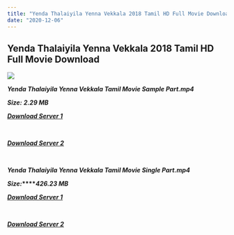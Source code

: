 ```yaml
---
title: "Yenda Thalaiyila Yenna Vekkala 2018 Tamil HD Full Movie Download Yenda Thalaiyila Yenna Vekkala Tamil HD Movie Download"
date: "2020-12-06"
---
```


## Yenda Thalaiyila Yenna Vekkala 2018 Tamil HD Full Movie Download 

![](https://images.moviebuff.com/8b6d5488-be61-4a12-b369-0ed3f24d9d8d?w=1000)

**_Yenda Thalaiyila Yenna Vekkala Tamil Movie Sample Part.mp4_**

**_Size:_** **_2.29 MB_**

**_[Download Server 1](http://n.wetransfer.vip/files/Tamil{525e4ed8fa01f01a9103e1e2d0de788082fff3ddd3718eaf08f87fc8fd9b0ee6}20Movies/Tamil{525e4ed8fa01f01a9103e1e2d0de788082fff3ddd3718eaf08f87fc8fd9b0ee6}202018{525e4ed8fa01f01a9103e1e2d0de788082fff3ddd3718eaf08f87fc8fd9b0ee6}20Movies/Yenda{525e4ed8fa01f01a9103e1e2d0de788082fff3ddd3718eaf08f87fc8fd9b0ee6}20Thalaiyila{525e4ed8fa01f01a9103e1e2d0de788082fff3ddd3718eaf08f87fc8fd9b0ee6}20Yenna{525e4ed8fa01f01a9103e1e2d0de788082fff3ddd3718eaf08f87fc8fd9b0ee6}20Vekkala{525e4ed8fa01f01a9103e1e2d0de788082fff3ddd3718eaf08f87fc8fd9b0ee6}20(2018)/Yenda{525e4ed8fa01f01a9103e1e2d0de788082fff3ddd3718eaf08f87fc8fd9b0ee6}20Thalaiyila{525e4ed8fa01f01a9103e1e2d0de788082fff3ddd3718eaf08f87fc8fd9b0ee6}20Yenna{525e4ed8fa01f01a9103e1e2d0de788082fff3ddd3718eaf08f87fc8fd9b0ee6}20Vekkala{525e4ed8fa01f01a9103e1e2d0de788082fff3ddd3718eaf08f87fc8fd9b0ee6}20(2018){525e4ed8fa01f01a9103e1e2d0de788082fff3ddd3718eaf08f87fc8fd9b0ee6}20HDRip/Yenda{525e4ed8fa01f01a9103e1e2d0de788082fff3ddd3718eaf08f87fc8fd9b0ee6}20Thalaiyila{525e4ed8fa01f01a9103e1e2d0de788082fff3ddd3718eaf08f87fc8fd9b0ee6}20Yenna{525e4ed8fa01f01a9103e1e2d0de788082fff3ddd3718eaf08f87fc8fd9b0ee6}20Vekkala{525e4ed8fa01f01a9103e1e2d0de788082fff3ddd3718eaf08f87fc8fd9b0ee6}20(2018){525e4ed8fa01f01a9103e1e2d0de788082fff3ddd3718eaf08f87fc8fd9b0ee6}20Sample{525e4ed8fa01f01a9103e1e2d0de788082fff3ddd3718eaf08f87fc8fd9b0ee6}20(640x360).mp4)_**

**_[  
](http://n.wetransfer.vip/files/Tamil{525e4ed8fa01f01a9103e1e2d0de788082fff3ddd3718eaf08f87fc8fd9b0ee6}20Movies/Tamil{525e4ed8fa01f01a9103e1e2d0de788082fff3ddd3718eaf08f87fc8fd9b0ee6}202018{525e4ed8fa01f01a9103e1e2d0de788082fff3ddd3718eaf08f87fc8fd9b0ee6}20Movies/Yenda{525e4ed8fa01f01a9103e1e2d0de788082fff3ddd3718eaf08f87fc8fd9b0ee6}20Thalaiyila{525e4ed8fa01f01a9103e1e2d0de788082fff3ddd3718eaf08f87fc8fd9b0ee6}20Yenna{525e4ed8fa01f01a9103e1e2d0de788082fff3ddd3718eaf08f87fc8fd9b0ee6}20Vekkala{525e4ed8fa01f01a9103e1e2d0de788082fff3ddd3718eaf08f87fc8fd9b0ee6}20(2018)/Yenda{525e4ed8fa01f01a9103e1e2d0de788082fff3ddd3718eaf08f87fc8fd9b0ee6}20Thalaiyila{525e4ed8fa01f01a9103e1e2d0de788082fff3ddd3718eaf08f87fc8fd9b0ee6}20Yenna{525e4ed8fa01f01a9103e1e2d0de788082fff3ddd3718eaf08f87fc8fd9b0ee6}20Vekkala{525e4ed8fa01f01a9103e1e2d0de788082fff3ddd3718eaf08f87fc8fd9b0ee6}20(2018){525e4ed8fa01f01a9103e1e2d0de788082fff3ddd3718eaf08f87fc8fd9b0ee6}20HDRip/Yenda{525e4ed8fa01f01a9103e1e2d0de788082fff3ddd3718eaf08f87fc8fd9b0ee6}20Thalaiyila{525e4ed8fa01f01a9103e1e2d0de788082fff3ddd3718eaf08f87fc8fd9b0ee6}20Yenna{525e4ed8fa01f01a9103e1e2d0de788082fff3ddd3718eaf08f87fc8fd9b0ee6}20Vekkala{525e4ed8fa01f01a9103e1e2d0de788082fff3ddd3718eaf08f87fc8fd9b0ee6}20(2018){525e4ed8fa01f01a9103e1e2d0de788082fff3ddd3718eaf08f87fc8fd9b0ee6}20Sample{525e4ed8fa01f01a9103e1e2d0de788082fff3ddd3718eaf08f87fc8fd9b0ee6}20(640x360).mp4)_**

**_[Download Server 2](http://n.wetransfer.vip/files/Tamil{525e4ed8fa01f01a9103e1e2d0de788082fff3ddd3718eaf08f87fc8fd9b0ee6}20Movies/Tamil{525e4ed8fa01f01a9103e1e2d0de788082fff3ddd3718eaf08f87fc8fd9b0ee6}202018{525e4ed8fa01f01a9103e1e2d0de788082fff3ddd3718eaf08f87fc8fd9b0ee6}20Movies/Yenda{525e4ed8fa01f01a9103e1e2d0de788082fff3ddd3718eaf08f87fc8fd9b0ee6}20Thalaiyila{525e4ed8fa01f01a9103e1e2d0de788082fff3ddd3718eaf08f87fc8fd9b0ee6}20Yenna{525e4ed8fa01f01a9103e1e2d0de788082fff3ddd3718eaf08f87fc8fd9b0ee6}20Vekkala{525e4ed8fa01f01a9103e1e2d0de788082fff3ddd3718eaf08f87fc8fd9b0ee6}20(2018)/Yenda{525e4ed8fa01f01a9103e1e2d0de788082fff3ddd3718eaf08f87fc8fd9b0ee6}20Thalaiyila{525e4ed8fa01f01a9103e1e2d0de788082fff3ddd3718eaf08f87fc8fd9b0ee6}20Yenna{525e4ed8fa01f01a9103e1e2d0de788082fff3ddd3718eaf08f87fc8fd9b0ee6}20Vekkala{525e4ed8fa01f01a9103e1e2d0de788082fff3ddd3718eaf08f87fc8fd9b0ee6}20(2018){525e4ed8fa01f01a9103e1e2d0de788082fff3ddd3718eaf08f87fc8fd9b0ee6}20HDRip/Yenda{525e4ed8fa01f01a9103e1e2d0de788082fff3ddd3718eaf08f87fc8fd9b0ee6}20Thalaiyila{525e4ed8fa01f01a9103e1e2d0de788082fff3ddd3718eaf08f87fc8fd9b0ee6}20Yenna{525e4ed8fa01f01a9103e1e2d0de788082fff3ddd3718eaf08f87fc8fd9b0ee6}20Vekkala{525e4ed8fa01f01a9103e1e2d0de788082fff3ddd3718eaf08f87fc8fd9b0ee6}20(2018){525e4ed8fa01f01a9103e1e2d0de788082fff3ddd3718eaf08f87fc8fd9b0ee6}20Sample{525e4ed8fa01f01a9103e1e2d0de788082fff3ddd3718eaf08f87fc8fd9b0ee6}20(640x360).mp4)_**

**_[  
](http://n.wetransfer.vip/files/Tamil{525e4ed8fa01f01a9103e1e2d0de788082fff3ddd3718eaf08f87fc8fd9b0ee6}20Movies/Tamil{525e4ed8fa01f01a9103e1e2d0de788082fff3ddd3718eaf08f87fc8fd9b0ee6}202018{525e4ed8fa01f01a9103e1e2d0de788082fff3ddd3718eaf08f87fc8fd9b0ee6}20Movies/Yenda{525e4ed8fa01f01a9103e1e2d0de788082fff3ddd3718eaf08f87fc8fd9b0ee6}20Thalaiyila{525e4ed8fa01f01a9103e1e2d0de788082fff3ddd3718eaf08f87fc8fd9b0ee6}20Yenna{525e4ed8fa01f01a9103e1e2d0de788082fff3ddd3718eaf08f87fc8fd9b0ee6}20Vekkala{525e4ed8fa01f01a9103e1e2d0de788082fff3ddd3718eaf08f87fc8fd9b0ee6}20(2018)/Yenda{525e4ed8fa01f01a9103e1e2d0de788082fff3ddd3718eaf08f87fc8fd9b0ee6}20Thalaiyila{525e4ed8fa01f01a9103e1e2d0de788082fff3ddd3718eaf08f87fc8fd9b0ee6}20Yenna{525e4ed8fa01f01a9103e1e2d0de788082fff3ddd3718eaf08f87fc8fd9b0ee6}20Vekkala{525e4ed8fa01f01a9103e1e2d0de788082fff3ddd3718eaf08f87fc8fd9b0ee6}20(2018){525e4ed8fa01f01a9103e1e2d0de788082fff3ddd3718eaf08f87fc8fd9b0ee6}20HDRip/Yenda{525e4ed8fa01f01a9103e1e2d0de788082fff3ddd3718eaf08f87fc8fd9b0ee6}20Thalaiyila{525e4ed8fa01f01a9103e1e2d0de788082fff3ddd3718eaf08f87fc8fd9b0ee6}20Yenna{525e4ed8fa01f01a9103e1e2d0de788082fff3ddd3718eaf08f87fc8fd9b0ee6}20Vekkala{525e4ed8fa01f01a9103e1e2d0de788082fff3ddd3718eaf08f87fc8fd9b0ee6}20(2018){525e4ed8fa01f01a9103e1e2d0de788082fff3ddd3718eaf08f87fc8fd9b0ee6}20Sample{525e4ed8fa01f01a9103e1e2d0de788082fff3ddd3718eaf08f87fc8fd9b0ee6}20(640x360).mp4)_**

**_Yenda Thalaiyila Yenna Vekkala Tamil Movie Single Part.mp4_**

**_Size:_****_426.23 MB_**

**_[Download Server 1](http://n.wetransfer.vip/files/Tamil{525e4ed8fa01f01a9103e1e2d0de788082fff3ddd3718eaf08f87fc8fd9b0ee6}20Movies/Tamil{525e4ed8fa01f01a9103e1e2d0de788082fff3ddd3718eaf08f87fc8fd9b0ee6}202018{525e4ed8fa01f01a9103e1e2d0de788082fff3ddd3718eaf08f87fc8fd9b0ee6}20Movies/Yenda{525e4ed8fa01f01a9103e1e2d0de788082fff3ddd3718eaf08f87fc8fd9b0ee6}20Thalaiyila{525e4ed8fa01f01a9103e1e2d0de788082fff3ddd3718eaf08f87fc8fd9b0ee6}20Yenna{525e4ed8fa01f01a9103e1e2d0de788082fff3ddd3718eaf08f87fc8fd9b0ee6}20Vekkala{525e4ed8fa01f01a9103e1e2d0de788082fff3ddd3718eaf08f87fc8fd9b0ee6}20(2018)/Yenda{525e4ed8fa01f01a9103e1e2d0de788082fff3ddd3718eaf08f87fc8fd9b0ee6}20Thalaiyila{525e4ed8fa01f01a9103e1e2d0de788082fff3ddd3718eaf08f87fc8fd9b0ee6}20Yenna{525e4ed8fa01f01a9103e1e2d0de788082fff3ddd3718eaf08f87fc8fd9b0ee6}20Vekkala{525e4ed8fa01f01a9103e1e2d0de788082fff3ddd3718eaf08f87fc8fd9b0ee6}20(2018){525e4ed8fa01f01a9103e1e2d0de788082fff3ddd3718eaf08f87fc8fd9b0ee6}20HDRip/Yenda{525e4ed8fa01f01a9103e1e2d0de788082fff3ddd3718eaf08f87fc8fd9b0ee6}20Thalaiyila{525e4ed8fa01f01a9103e1e2d0de788082fff3ddd3718eaf08f87fc8fd9b0ee6}20Yenna{525e4ed8fa01f01a9103e1e2d0de788082fff3ddd3718eaf08f87fc8fd9b0ee6}20Vekkala{525e4ed8fa01f01a9103e1e2d0de788082fff3ddd3718eaf08f87fc8fd9b0ee6}20(2018){525e4ed8fa01f01a9103e1e2d0de788082fff3ddd3718eaf08f87fc8fd9b0ee6}20Single{525e4ed8fa01f01a9103e1e2d0de788082fff3ddd3718eaf08f87fc8fd9b0ee6}20Part{525e4ed8fa01f01a9103e1e2d0de788082fff3ddd3718eaf08f87fc8fd9b0ee6}20(640x360).mp4)_**

**_[  
](http://n.wetransfer.vip/files/Tamil{525e4ed8fa01f01a9103e1e2d0de788082fff3ddd3718eaf08f87fc8fd9b0ee6}20Movies/Tamil{525e4ed8fa01f01a9103e1e2d0de788082fff3ddd3718eaf08f87fc8fd9b0ee6}202018{525e4ed8fa01f01a9103e1e2d0de788082fff3ddd3718eaf08f87fc8fd9b0ee6}20Movies/Yenda{525e4ed8fa01f01a9103e1e2d0de788082fff3ddd3718eaf08f87fc8fd9b0ee6}20Thalaiyila{525e4ed8fa01f01a9103e1e2d0de788082fff3ddd3718eaf08f87fc8fd9b0ee6}20Yenna{525e4ed8fa01f01a9103e1e2d0de788082fff3ddd3718eaf08f87fc8fd9b0ee6}20Vekkala{525e4ed8fa01f01a9103e1e2d0de788082fff3ddd3718eaf08f87fc8fd9b0ee6}20(2018)/Yenda{525e4ed8fa01f01a9103e1e2d0de788082fff3ddd3718eaf08f87fc8fd9b0ee6}20Thalaiyila{525e4ed8fa01f01a9103e1e2d0de788082fff3ddd3718eaf08f87fc8fd9b0ee6}20Yenna{525e4ed8fa01f01a9103e1e2d0de788082fff3ddd3718eaf08f87fc8fd9b0ee6}20Vekkala{525e4ed8fa01f01a9103e1e2d0de788082fff3ddd3718eaf08f87fc8fd9b0ee6}20(2018){525e4ed8fa01f01a9103e1e2d0de788082fff3ddd3718eaf08f87fc8fd9b0ee6}20HDRip/Yenda{525e4ed8fa01f01a9103e1e2d0de788082fff3ddd3718eaf08f87fc8fd9b0ee6}20Thalaiyila{525e4ed8fa01f01a9103e1e2d0de788082fff3ddd3718eaf08f87fc8fd9b0ee6}20Yenna{525e4ed8fa01f01a9103e1e2d0de788082fff3ddd3718eaf08f87fc8fd9b0ee6}20Vekkala{525e4ed8fa01f01a9103e1e2d0de788082fff3ddd3718eaf08f87fc8fd9b0ee6}20(2018){525e4ed8fa01f01a9103e1e2d0de788082fff3ddd3718eaf08f87fc8fd9b0ee6}20Single{525e4ed8fa01f01a9103e1e2d0de788082fff3ddd3718eaf08f87fc8fd9b0ee6}20Part{525e4ed8fa01f01a9103e1e2d0de788082fff3ddd3718eaf08f87fc8fd9b0ee6}20(640x360).mp4)_**

**_[Download Server 2](http://n.wetransfer.vip/files/Tamil{525e4ed8fa01f01a9103e1e2d0de788082fff3ddd3718eaf08f87fc8fd9b0ee6}20Movies/Tamil{525e4ed8fa01f01a9103e1e2d0de788082fff3ddd3718eaf08f87fc8fd9b0ee6}202018{525e4ed8fa01f01a9103e1e2d0de788082fff3ddd3718eaf08f87fc8fd9b0ee6}20Movies/Yenda{525e4ed8fa01f01a9103e1e2d0de788082fff3ddd3718eaf08f87fc8fd9b0ee6}20Thalaiyila{525e4ed8fa01f01a9103e1e2d0de788082fff3ddd3718eaf08f87fc8fd9b0ee6}20Yenna{525e4ed8fa01f01a9103e1e2d0de788082fff3ddd3718eaf08f87fc8fd9b0ee6}20Vekkala{525e4ed8fa01f01a9103e1e2d0de788082fff3ddd3718eaf08f87fc8fd9b0ee6}20(2018)/Yenda{525e4ed8fa01f01a9103e1e2d0de788082fff3ddd3718eaf08f87fc8fd9b0ee6}20Thalaiyila{525e4ed8fa01f01a9103e1e2d0de788082fff3ddd3718eaf08f87fc8fd9b0ee6}20Yenna{525e4ed8fa01f01a9103e1e2d0de788082fff3ddd3718eaf08f87fc8fd9b0ee6}20Vekkala{525e4ed8fa01f01a9103e1e2d0de788082fff3ddd3718eaf08f87fc8fd9b0ee6}20(2018){525e4ed8fa01f01a9103e1e2d0de788082fff3ddd3718eaf08f87fc8fd9b0ee6}20HDRip/Yenda{525e4ed8fa01f01a9103e1e2d0de788082fff3ddd3718eaf08f87fc8fd9b0ee6}20Thalaiyila{525e4ed8fa01f01a9103e1e2d0de788082fff3ddd3718eaf08f87fc8fd9b0ee6}20Yenna{525e4ed8fa01f01a9103e1e2d0de788082fff3ddd3718eaf08f87fc8fd9b0ee6}20Vekkala{525e4ed8fa01f01a9103e1e2d0de788082fff3ddd3718eaf08f87fc8fd9b0ee6}20(2018){525e4ed8fa01f01a9103e1e2d0de788082fff3ddd3718eaf08f87fc8fd9b0ee6}20Single{525e4ed8fa01f01a9103e1e2d0de788082fff3ddd3718eaf08f87fc8fd9b0ee6}20Part{525e4ed8fa01f01a9103e1e2d0de788082fff3ddd3718eaf08f87fc8fd9b0ee6}20(640x360).mp4)_**
